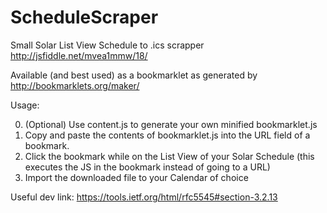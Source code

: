 # ScheduleScraper
Small Solar List View Schedule to .ics scrapper
http://jsfiddle.net/mvea1mmw/18/

Available (and best used) as a bookmarklet as generated by http://bookmarklets.org/maker/

Usage:

0. (Optional) Use content.js to generate your own minified bookmarklet.js
1. Copy and paste the contents of bookmarklet.js into the URL field of a bookmark. 
2. Click the bookmark while on the List View of your Solar Schedule (this executes the JS in the bookmark instead of going to a URL)
3. Import the downloaded file to your Calendar of choice

Useful dev link: 
https://tools.ietf.org/html/rfc5545#section-3.2.13
